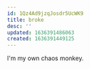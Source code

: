 ```yaml
---
id: 1Qz4Ad9jzqJosdr5UcWK9
title: broke
desc: ''
updated: 1636391486063
created: 1636391449125
---
```


I'm my own chaos monkey.
